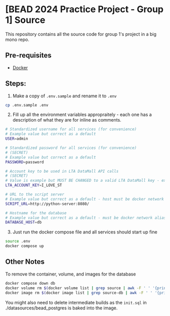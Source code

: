 # [BEAD 2024 Practice Project - Group 1] Source

This repository contains all the source code for group 1's project in a big mono repo.

## Pre-requisites

-   [Docker](https://www.docker.com/)

## Steps:

1. Make a copy of `.env.sample` and rename it to `.env`

```bash
cp .env.sample .env
```

2. Fill up all the environment variables appropraitely - each one has a description of what they are for inline
   as comments.

```bash
# Standardized username for all services (for convenience)
# Example value but correct as a default
USER=admin

# Standardized password for all services (for convenience)
# (SECRET)
# Example value but correct as a default
PASSWORD=password

# Account key to be used in LTA DataMall API calls
# (SECRET)
# Value is example but MUST BE CHANGED to a valid LTA DataMall key - example will not work
LTA_ACCOUNT_KEY=I_LOVE_ST

# URL to the script server
# Example value but correct as a default - host must be docker network alias for the script server
SCRIPT_URL=http://python-server:8080/

# Hostname for the database
# Example value but correct as a default - must be docker network alias for the script server
DATABASE_HOST=db
```

3. Just run the docker compose file and all services should start up fine

```bash
source .env
docker compose up
```

## Other Notes

To remove the container, volume, and images for the database

```bash
docker compose down db
docker volume rm $(docker volume list | grep source | awk -F ' ' '{print $2}')
docker image rm $(docker image list | grep source-db | awk -F ' ' '{print $1}')
```

You might also need to delete intermediate builds as the `init.sql` in ./datasources/bead_postgres is baked into the image.
